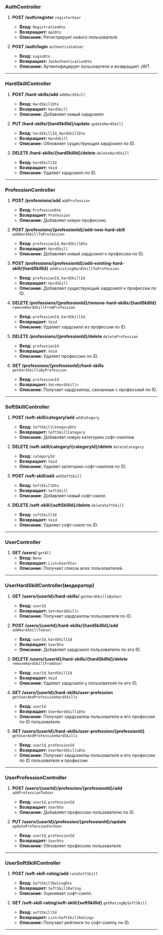 ### AuthController

1. **POST /auth/register** `registerUser`
   - **Вход:** `RegistrationDto`
   - **Возвращает:** `ApiDto`
   - **Описание:** Регистрирует нового пользователя.

2. **POST /auth/login** `authenticateUser`
   - **Вход:** `LoginDto`
   - **Возвращает:** `JwtAuthenticationDto`
   - **Описание:** Аутентифицирует пользователя и возвращает JWT.

---

### HardSkillController

1. **POST /hard-skills/add** `addHardSkill`
   - **Вход:** `HardSkillDto`
   - **Возвращает:** `HardSkill`
   - **Описание:** Добавляет новый хардскилл.

2. **PUT /hard-skills/{hardSkillId}/update** `updateHardSkill`
   - **Вход:** `hardSkillId`, `HardSkillDto`
   - **Возвращает:** `HardSkill`
   - **Описание:** Обновляет существующий хардскилл по ID.

3. **DELETE /hard-skills/{hardSkillId}/delete** `deleteHardSkill`
   - **Вход:** `hardSkillId`
   - **Возвращает:** `Void`
   - **Описание:** Удаляет хардскилл по ID.

---

### ProfessionController

1. **POST /professions/add** `addProfession`
   - **Вход:** `ProfessionDto`
   - **Возвращает:** `Profession`
   - **Описание:** Добавляет новую профессию.

2. **POST /professions/{professionId}/add-new-hard-skill** `addHardSkillToProfession`
   - **Вход:** `professionId`, `HardSkillDto`
   - **Возвращает:** `HardSkill`
   - **Описание:** Добавляет новый хардскилл к профессии по ID.

3. **POST /professions/{professionId}/add-existing-hard-skill/{hardSkillId}** `addExistingHardSkillToProfession`
   - **Вход:** `professionId`, `hardSkillId`
   - **Возвращает:** `HardSkill`
   - **Описание:** Добавляет существующий хардскилл к профессии по ID.

4. **DELETE /professions/{professionId}/remove-hard-skills/{hardSkillId}** `removeHardSkillFromProfession`
   - **Вход:** `professionId`, `hardSkillId`
   - **Возвращает:** `Void`
   - **Описание:** Удаляет хардскилл из профессии по ID.

5. **DELETE /professions/{professionId}/delete** `deleteProfession`
   - **Вход:** `professionId`
   - **Возвращает:** `Void`
   - **Описание:** Удаляет профессию по ID.

6. **GET /professions/{professionId}/hard-skills** `getHardSkillsByProfession`
   - **Вход:** `professionId`
   - **Возвращает:** `Set<HardSkill>`
   - **Описание:** Получает хардскиллы, связанные с профессией по ID.

---

### SoftSkillController

1. **POST /soft-skill/category/add** `addCategory`
   - **Вход:** `SoftSkillCategoryDto`
   - **Возвращает:** `SoftSkillCategory`
   - **Описание:** Добавляет новую категорию софт-скиллов.

2. **DELETE /soft-skill/category/{categoryId}/delete** `deleteCategory`
   - **Вход:** `categoryId`
   - **Возвращает:** `Void`
   - **Описание:** Удаляет категорию софт-скиллов по ID.

3. **POST /soft-skill/add** `addSoftSkill`
   - **Вход:** `SoftSkillDto`
   - **Возвращает:** `SoftSkill`
   - **Описание:** Добавляет новый софт-скилл.

4. **DELETE /soft-skill/{softSkillId}/delete** `deleteSoftSkill`
   - **Вход:** `softSkillId`
   - **Возвращает:** `Void`
   - **Описание:** Удаляет софт-скилл по ID.

---
### UserController

1. **GET /users/** `getAll`
   - **Вход:** `None`
   - **Возвращает:** `List<UserDto>`
   - **Описание:** Получает список всех пользователей.

---

### UserHardSkillController(модератор)

1. **GET /users/{userId}/hard-skills/** `getHardSkillsByUser`
   - **Вход:** `userId`
   - **Возвращает:** `Set<HardSkill>`
   - **Описание:** Получает хардскиллы пользователя по ID.

2. **POST /users/{userId}/hard-skills/{hardSkillId}/add** `addHardSkillToUser`
   - **Вход:** `userId`, `hardSkillId`
   - **Возвращает:** `UserDto`
   - **Описание:** Добавляет хардскилл пользователю по его ID.

3. **DELETE /users/{userId}/hard-skills/{hardSkillId}/delete** `removeHardSkillFromUser`
   - **Вход:** `userId`, `hardSkillId`
   - **Возвращает:** `Void`
   - **Описание:** Удаляет хардскилл у пользователя по его ID.

4. **GET /users/{userId}/hard-skills/user-profession** `getUserAndProfessionHardSkills`
   - **Вход:** `userId`
   - **Возвращает:** `UserHardSkillsDto`
   - **Описание:** Получает хардскиллы пользователя и его профессии по ID пользователя.

5. **GET /users/{userId}/hard-skills/user-profession/{professionId}** `getUserAndProfessionHardSkills`
   - **Вход:** `userId`, `professionId`
   - **Возвращает:** `UserHardSkillsDto`
   - **Описание:** Получает хардскиллы пользователя и его профессии по ID пользователя и профессии.

---

### UserProfessionController

1. **POST /users/{userId}/profession/{professionId}/add** `addProfessionToUser`
   - **Вход:** `userId`, `professionId`
   - **Возвращает:** `UserDto`
   - **Описание:** Добавляет профессию пользователю по ID.

2. **PUT /users/{userId}/profession/{professionId}/update** `updateProfessionForUser`
   - **Вход:** `userId`, `professionId`
   - **Возвращает:** `UserDto`
   - **Описание:** Обновляет профессию пользователя.

---

### UserSoftSkillController

1. **POST /soft-skill-rating/add** `rateSoftSkill`
   - **Вход:** `SoftSkillRatingDto`
   - **Возвращает:** `SoftSkillRating`
   - **Описание:** Оценивает софт-скилл.

2. **GET /soft-skill-rating/soft-skill/{softSkillId}** `getRatingBySoftSkill`
   - **Вход:** `softSkillId`
   - **Возвращает:** `List<SoftSkillRating>`
   - **Описание:** Получает рейтинги по софт-скиллу по ID.

---
